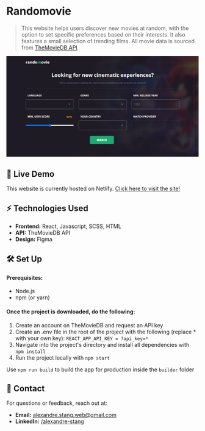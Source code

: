 # Randomovie

> This website helps users discover new movies at random, with the option to set specific preferences based on their
interests. It also features a small selection of trending films. All movie data is sourced from [TheMovieDB API](https://www.themoviedb.org/).


![Home page](/public/og-image.png)

## 🚀 Live Demo

This website is currently hosted on Netlify. [Click here to visit the site!](https://randomovie-as.netlify.app/)

## ⚡ Technologies Used

- **Frontend:** React, Javascript, SCSS, HTML
- **API:** TheMovieDB API
- **Design:** Figma

## 🛠 Set Up

#### Prerequisites:

- Node.js
- npm (or yarn)

#### Once the project is downloaded, do the following:

1. Create an account on TheMovieDB and request an API key
2. Create an .env file in the root of the project with the following (replace * with your own key):
   `REACT_APP_API_KEY = ?api_key=*`
3. Navigate into the project's directory and install all dependencies with `npm install`
4. Run the project locally with `npm start`
       
Use `npm run build` to build the app for production inside the `builder` folder

## 📩 Contact

For questions or feedback, reach out at:

- **Email:** alexandre.stang.web@gmail.com
- **LinkedIn:** [/alexandre-stang](https://www.linkedin.com/in/alexandre-stang-163208a7/)
